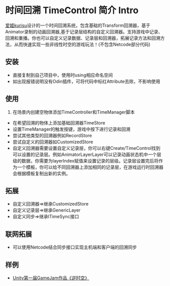 
# 时间回溯 TimeControl 简介 Intro


[爱姬kurisu](https://space.bilibili.com/20472331)设计的一个时间回溯系统，包含基础的Transform回溯器，基于Animator录制的动画回溯器,基于记录层结构的自定义回溯器。支持游戏中记录、回溯和重播。你也可以自定义记录数据、记录层和回溯器，拓展记录方法和回溯方法，从而快速实现一些非线性时空的游戏玩法！(不包含Netcode部分代码)

## 安装

* 直接复制到自己项目中，使用时using相应命名空间
* 如出现报错说明没有Odin插件，可将代码中标红Attribute去除，不影响使用

## 使用
1. 在场景内创建空物体添加TimeController和TimeManager脚本
* 在希望回溯的物体上添加基础回溯器TimeStore
* 设置TimeManager的触发按键，游戏中按下进行记录和回溯
* 尝试其他类型的回溯器例如RecordStore
* 尝试自定义的回溯器如CustomizedStore
* 自定义回溯器需要设置自定义记录层，你可以右键Create/TimeControl找到可以设置的记录层。例如AnimatorLayerLayer可以记录动画状态机中一个层级的数据，你需要为layerIndex赋值来设置记录的层级。记录层设置完后将作为一个模板，你可以给不同回溯器上添加相同的记录层，在游戏运行时回溯器会根据模板复制出新的实例。

## 拓展

* 自定义回溯器=>继承CustomizedStore
* 自定义记录层=>继承GenericLayer
* 自定义同步=>继承ITimeSync接口

## 联网拓展
* 可以使用Netcode结合同步接口实现主机端和客户端的回溯同步

## 样例

* [Unity第一届GameJam作品《逆时空》](https://www.bilibili.com/video/BV1XR4y1D7t8/)

